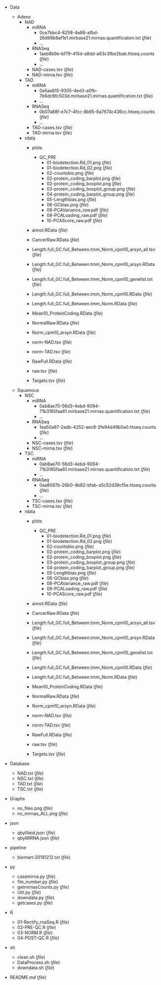    - Data
        - Adeno
           - NAD
              - miRNA
                 - 0ce7bbc4-8258-4e88-afbd-26d99b8af1e1.mirbase21.mirnas.quantification.txt (_file_)
                 - ...
              - RNASeq
                 - 1aeb8b9e-bf79-415d-a8dd-a63c3fbe2bab.htseq.counts (_file_)
                 - ...
              - NAD-cases.tsv (_file_)
              - NAD-mirna.tsv (_file_)
           - TAD
              - miRNA
                 - 0a5aa815-9305-4ed3-a0fb-7b6dc6fc503d.mirbase21.mirnas.quantification.txt (_file_)
                 - ...
              - RNASeq
                 - 0b07a88f-e7c7-4fcc-8b95-6a7674c436cc.htseq.counts (_file_)
                 - ...
              - TAD-cases.tsv (_file_)
              - TAD-mirna.tsv (_file_)
           - rdata
              - plots
                 - QC_PRE
                    - 01-biodetection.Rd_01.png (_file_)
                    - 01-biodetection.Rd_02.png (_file_)
                    - 02-countsbio.png (_file_)
                    - 02-protein_coding_barplot.png (_file_)
                    - 02-protein_coding_boxplot.png (_file_)
                    - 03-protein_coding_boxplot_group.png (_file_)
                    - 04-protein_coding_barplot_group.png (_file_)
                    - 05-Lengthbias.png (_file_)
                    - 06-GCbias.png (_file_)
                    - 08-PCAVariance_raw.pdf (_file_)
                    - 09-PCALoading_raw.pdf (_file_)
                    - 10-PCAScore_raw.pdf (_file_)

              - annot.RData (_file_)
              - CancerRaw.RData (_file_)
              - Length.full_GC.full_Between.tmm_Norm_cpm10_arsyn_all.tsv (_file_)
              - Length.full_GC.full_Between.tmm_Norm_cpm10_arsyn.RData (_file_)
              - Length.full_GC.full_Between.tmm_Norm_cpm10_genelist.txt (_file_)
              - Length.full_GC.full_Between.tmm_Norm_cpm10.RData (_file_)
              - Length.full_GC.full_Between.tmm_Norm.RData (_file_)
              - Mean10_ProteinCoding.RData (_file_)
              - NormalRaw.RData (_file_)
              - Norm_cpm10_arsyn.RData (_file_)
              - norm-NAD.tsv (_file_)
              - norm-TAD.tsv (_file_)
              - RawFull.RData (_file_)
              - raw.tsv (_file_)
              - Targets.tsv (_file_)
        - Squamous
           - NSC
              - miRNA
                 - 0ab8ae70-56d3-4ebd-9094-71b3165faa61.mirbase21.mirnas.quantification.txt (_file_)
                 - ...
              - RNASeq
                 - 1ea50a97-2adb-4252-aec8-2fe94d49b0a0.htseq.counts (_file_)
                 - ...
              - NSC-cases.tsv (_file_)
              - NSC-mirna.tsv (_file_)
           - TSC
              - miRNA
                 - 0ab8ae70-56d3-4ebd-9094-71b3165faa61.mirbase21.mirnas.quantification.txt (_file_)
                 - ...
              - RNASeq
                 - 0aa8097b-26b0-4b82-bfab-a5c52d39cf5e.htseq.counts (_file_)
                 - ...
              - TSC-cases.tsv (_file_)
              - TSC-mirna.tsv (_file_)
           - rdata
              - plots
                 - QC_PRE
                    - 01-biodetection.Rd_01.png (_file_)
                    - 01-biodetection.Rd_02.png (_file_)
                    - 02-countsbio.png (_file_)
                    - 02-protein_coding_barplot.png (_file_)
                    - 02-protein_coding_boxplot.png (_file_)
                    - 03-protein_coding_boxplot_group.png (_file_)
                    - 04-protein_coding_barplot_group.png (_file_)
                    - 05-Lengthbias.png (_file_)
                    - 06-GCbias.png (_file_)
                    - 08-PCAVariance_raw.pdf (_file_)
                    - 09-PCALoading_raw.pdf (_file_)
                    - 10-PCAScore_raw.pdf (_file_)

              - annot.RData (_file_)
              - CancerRaw.RData (_file_)
              - Length.full_GC.full_Between.tmm_Norm_cpm10_arsyn_all.tsv (_file_)
              - Length.full_GC.full_Between.tmm_Norm_cpm10_arsyn.RData (_file_)
              - Length.full_GC.full_Between.tmm_Norm_cpm10_genelist.txt (_file_)
              - Length.full_GC.full_Between.tmm_Norm_cpm10.RData (_file_)
              - Length.full_GC.full_Between.tmm_Norm.RData (_file_)
              - Mean10_ProteinCoding.RData (_file_)
              - NormalRaw.RData (_file_)
              - Norm_cpm10_arsyn.RData (_file_)
              - norm-NAD.tsv (_file_)
              - norm-TAD.tsv (_file_)
              - RawFull.RData (_file_)
              - raw.tsv (_file_)
              - Targets.tsv (_file_)

   - Database
      - NAD.txt (_file_)
      - NSC.txt (_file_)
      - TAD.txt (_file_)
      - TSC.txt (_file_)
   - Graphs
      - no_files.png (_file_)
      - no_mirnas_ALL.png (_file_)
   - json
      - qbyfileid.json (_file_)
      - qbyMIRNA.json (_file_)
   - pipeline
      - biomart-20181212.txt (_file_)
   - py
      - casemirna.py (_file_)
      - file_number.py (_file_)
      - getmirnasCounts.py (_file_)
      - Util.py (_file_)
      - downdata.py (_file_)
      - getcases.py (_file_)
   - R
      - 01-Rectify_rnaSeq.R (_file_)
      - 02-PRE-QC.R (_file_)
      - 03-NORM.R (_file_)
      - 04-POST-QC.R (_file_)
   - sh
      - clean.sh (_file_)
      - DataProcess.sh (_file_)
      - downdata.sh (_file_)
   - README.md (_file_)

